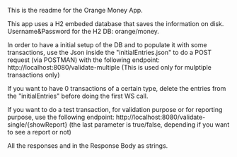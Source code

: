 This is the readme for the Orange Money App.

This app uses a H2 embeded database that saves the information on disk. Username&Password for the H2 DB: orange/money.

In order to have a initial setup of the DB and to populate it with some transactions, use the Json inside the "initialEntries.json"
to do a POST request (via POSTMAN) with the following endpoint: http://localhost:8080/validate-multiple (This is used only for mulptiple transactions only)

If you want to have 0 transactions of a certain type, delete the entries from the "initialEntries" before doing the first WS call.

If you want to do a test transaction, for validation purpose or for reporting purpose, use the following endpoint:
http://localhost:8080/validate-single/{showReport} (the last parameter is true/false, depending if you want to see a report or not)

All the responses and in the Response Body as strings.